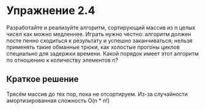 # Упражнение 2.4
Разработайте и реализуйте алгоритм, сортирующий массив из n целых чисел как можно медленнее.
Играть нужно честно: алгоритм должен посте пенно сходиться к результату и успешно заканчиваться;
нельзя применять такие обманные трюки, как холостые прогоны циклов специально для задержки времени.
Какой порядок имеет этот алгоритм по отношению к количеству элементов n?

## Краткое решение
Трясём массив до тех пор, пока не отсортируем. Из-за случайности амортизированная сложность O(n * n!)